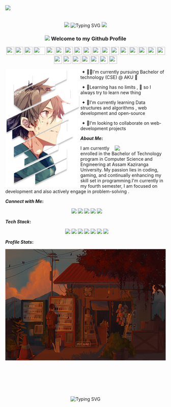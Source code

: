<div>
 <img src="https://github.com/Anmol-Baranwal/Cool-GIFs-For-GitHub/assets/74038190/d48893bd-0757-481c-8d7e-ba3e163feae7" />
</div>
<br><br>
<div align="center" gap="10">
 <img src="https://user-images.githubusercontent.com/74038190/213911110-aedbef38-a29f-4b6b-a65c-11608b4f75a5.gif" width="150">
 <img src="https://readme-typing-svg.demolab.com?font=Pacifico&size=25&duration=4000&pause=1000&color=  FF8C00 &center=true&width=435&lines=Hello%2C+I'm+Parikhit+Kurmi" alt="Typing SVG" />
 <img src="https://user-images.githubusercontent.com/74038190/213911110-aedbef38-a29f-4b6b-a65c-11608b4f75a5.gif" width="150">
 </div>


<h3 align="center"> <img src="https://media.giphy.com/media/hvRJCLFzcasrR4ia7z/giphy.gif" width="25px"> Welcome to my Github Profile</h3>
<div align="center">
    <img src="https://cultofthepartyparrot.com/parrots/hd/hypnoparrotdark.gif" width="25" height="25"/>
    <img src="https://cultofthepartyparrot.com/parrots/hd/githubparrot.gif" width="25" height="25"/>
    <img src="https://cultofthepartyparrot.com/flags/hd/iranparrot.gif" width="25" height="25"/>
    <img src="https://cultofthepartyparrot.com/parrots/asyncparrot.gif" width="36" height="25"/>
    <img src="https://cultofthepartyparrot.com/parrots/slomoparrot.gif" width="25" height="25"/>
    <img src="https://cultofthepartyparrot.com/parrots/hd/60fpsparrot.gif" width="25" height="25"/>
    <img src="https://cultofthepartyparrot.com/parrots/hd/jumpingparrot.gif" width="25" height="25"/>
    <img src="https://cultofthepartyparrot.com/parrots/hd/opensourceparrot.gif" width="25" height="25"/>
    <img src="https://cultofthepartyparrot.com/parrots/hd/dealwithitnowparrot.gif" width="25" height="25"/>
    <img src="https://cultofthepartyparrot.com/parrots/hd/laptop_parrot.gif" width="25" height="25"/>
    <img src="https://cultofthepartyparrot.com/parrots/hd/spinningparrot.gif" width="25" height="25"/>
    <img src="https://cultofthepartyparrot.com/parrots/hd/levitationparrot.gif" width="25" height="25"/>
    <img src="https://cultofthepartyparrot.com/parrots/hd/meldparrot.gif" width="25" height="25"/>
    <img src="https://cultofthepartyparrot.com/parrots/slomoparrot.gif" width="25" height="25"/>
    <img src="https://cultofthepartyparrot.com/parrots/hd/60fpsparrot.gif" width="25" height="25"/>
    <img src="https://cultofthepartyparrot.com/parrots/hd/moonwalkingparrot.gif" width="25" height="25"/>
    <img src="https://cultofthepartyparrot.com/parrots/hd/stableparrot.gif" width="25" height="25"/>
    <img src="https://cultofthepartyparrot.com/parrots/hd/scienceparrot.gif" width="25" height="25"/>
    <img src="https://cultofthepartyparrot.com/parrots/hd/pirateparrot.gif" width="25" height="25"/>
    <img src="https://cultofthepartyparrot.com/parrots/hd/footballparrot.gif" width="25" height="25"/>
    <img src="https://cultofthepartyparrot.com/parrots/hd/illuminatiparrot.gif" width="25" height="25"/>
    <img src="https://cultofthepartyparrot.com/parrots/hd/hypnoparrotdark.gif" width="25" height="25"/>
    <img src="https://cultofthepartyparrot.com/parrots/slomoparrot.gif" width="25" height="25"/>
    <img src="https://cultofthepartyparrot.com/parrots/hd/mustacheparrot.gif" width="25" height="25"/>
</div>
<div>
  <img src="./assets/haruhiro.png"  align="left">
  <p align="right">

  &nbsp;&#10022; 👨‍🎓I'm currently  pursuing Bachelor of technology (CSE) @ AKU 🏫 

  &nbsp;&#10022; 💁Learning has no limits , 🙋 so I always try to learn new thing

  &nbsp;&#10022; 🙇I'm currently learning  Data structures and algorithms , web development and open-source 

  &nbsp;&#10022; 🙆I'm looking to collaborate on web-development projects 
  </p>
</div>

<b>*About Me*:</b>
<div>
 <img src="https://user-images.githubusercontent.com/74038190/216656949-4d98aa51-a60a-4dd1-b531-1b5745e18002.gif" width="160" align="right" />
<p> 
 I am currently enrolled in the Bachelor of Technology program in Computer Science and Engineering at Assam Kaziranga University. My passion lies in coding, gaming, and continually enhancing my skill set in programming.I'm currently in my fourth semester, I am focused on  development and also  actively engage in problem-solving .
</p>
</div>

<b>*Connect with Me*:</b>
<div align="center">
   &nbsp; 
   <a href="https://www.linkedin.com/in/parikhit-kurmi/" target="_blank"><img src="https://img.shields.io/badge/LinkedIn-0077B5?style=for-the-badge&logo=linkedin&logoColor=white" /></a>
   <a href= target="_blank"><img src="https://img.shields.io/badge/discord-%237289DA.svg?&style=for-the-badge&logo=discord&logoColor=white" /></a>
   <a href="https://www.instagram.com/________parikshit______/" target="_blank"><img src="https://img.shields.io/badge/Instagram-%23E4405F.svg?style=for-the-badge&logo=Instagram&logoColor=white" /></a>
   <a href="https://twitter.com/ParikhitKurmi1" target="_blank"><img src="https://img.shields.io/badge/Twitter-1DA1F2?style=for-the-badge&logo=twitter&logoColor=white" /></a>
   <a href="https://github.com/parikhitritgithub"><img width ="%" src="https://komarev.com/ghpvc/?username=parikhitritgithub&style=for-the-badge&color=blue"></a>
   
  </div>

  <b>*Tech Stack*:</b>
<div align="center">
   &nbsp; 
   <img src="https://img.shields.io/badge/JavaScript-323330?style=for-the-badge&logo=javascript&logoColor=F7DF1E" />
   <img src="https://img.shields.io/badge/Node.js-43853D?style=for-the-badge&logo=node.js&logoColor=white" />
   <img src="https://img.shields.io/badge/C%2B%2B-00599C?style=for-the-badge&logo=c%2B%2B&logoColor=white" />
   <img src="https://img.shields.io/badge/C-00599C?style=for-the-badge&logo=c&logoColor=white" />
   <img src="https://img.shields.io/badge/Python-14354C?style=for-the-badge&logo=python&logoColor=white" /> 
   <img src="https://img.shields.io/badge/Tailwind_CSS-38B2AC?style=for-the-badge&logo=tailwind-css&logoColor=white" /> 
    <img src="https://img.shields.io/badge/React-20232A?style=for-the-badge&logo=react&logoColor=61DAFB" /> 
   
 
  </div>

  <b> *Profile Stats*: </b>

<div align="center">
 <img src="./assets/animesher.com_gif-anime-gif-alone-boy-2126498.gif"  width="700" height="350>
</div>
  
  <div align="center">
 <div>
 <p align="center">
  <img src="https://github-readme-streak-stats.herokuapp.com/?user=parikhitritgithub&bg_color=30,e96443,904e95&title_color=fff&text_color=fff&theme=dracula&hide_border=true" alt="" />
 </p>
   <p align= "center">
  <img  align="right=10%" height="180px" src="https://github-profile-summary-cards.vercel.app/api/cards/repos-per-language?username=parikhitritgithub&theme=dracula" alt="" />
  <img align="left=10%" height="180px" src="https://github-profile-summary-cards.vercel.app/api/cards/stats?username=parikhitritgithub&theme=dracula" alt="" />
  </p>
  <br></br>
   <img src="https://readme-typing-svg.demolab.com?font=Pacifico&size=25&duration=4000&pause=1000&color= FF8C00 &center=true&width=435&lines=Thank's+For+Visiting" alt="Typing SVG" />


